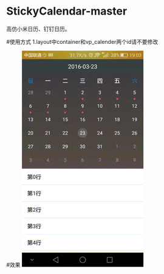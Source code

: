 # StickyCalendar-master
高仿小米日历、钉钉日历。

#使用方式
1.layout中container和vp_calender两个id请不要修改

#效果
![image](demo1.gif) 

